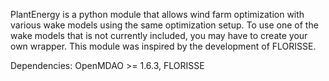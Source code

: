 PlantEnergy is a python module that allows wind farm optimization with various wake models using the same optimization setup. To use one of the wake models that is not currently included, you may have to create your own wrapper. This module was inspired by the development of FLORISSE.

Dependencies: OpenMDAO >= 1.6.3, FLORISSE
